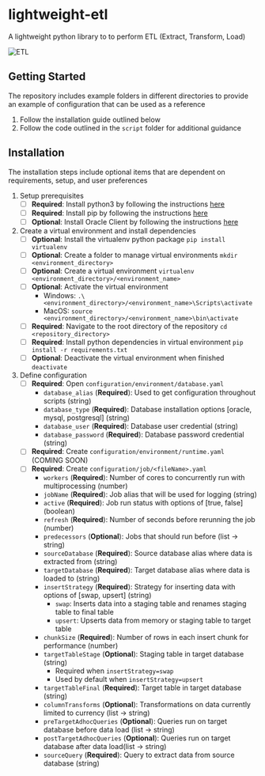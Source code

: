 # lightweight-etl
A lightweight python library to to perform ETL (Extract, Transform, Load)

![ETL](https://www.blastanalytics.com/wp-content/uploads/extract-transform-load-icons-800x279.png)


## Getting Started
The repository includes example folders in different directories to provide an example of configuration that can be used as a reference

1. Follow the installation guide outlined below
1. Follow the code outlined in the `script` folder for additional guidance


## Installation
The installation steps include optional items that are dependent on requirements, setup, and user preferences

1. Setup prerequisites
    - [ ] **Required**: Install python3 by following the instructions [here](https://realpython.com/installing-python)
    - [ ] **Required**: Install pip by following the instructions [here](https://howchoo.com/g/mze4ntbknjk/install-pip-python)
    - [ ] **Optional**: Install Oracle Client by following the instructions [here](https://cx-oracle.readthedocs.io/en/latest/user_guide/installation.html)

1. Create a virtual environment and install dependencies
    - [ ] **Optional**: Install the virtualenv python package `pip install virtualenv`
    - [ ] **Optional**: Create a folder to manage virtual environments `mkdir <environment_directory>`
    - [ ] **Optional**: Create a virtual environment `virtualenv <environment_directory>/<environment_name>`
    - [ ] **Optional**: Activate the virtual environment
        - Windows: `.\<environment_directory>/<environment_name>\Scripts\activate`
        - MacOS: `source <environment_directory>/<environment_name>\bin\activate`
    - [ ] **Required**: Navigate to the root directory of the repository `cd <repository_directory>`
    - [ ] **Required**: Install python dependencies in virtual environment `pip install -r requirements.txt`
    - [ ] **Optional**: Deactivate the virtual environment when finished `deactivate`

1. Define configuration
    - [ ] **Required**: Open `configuration/environment/database.yaml`
        - `database_alias` (**Required**): Used to get configuration throughout scripts (string)
        - `database_type` (**Required**): Database installation options [oracle, mysql, postgresql] (string)
        - `database_user` (**Required**): Database user credential (string)
        - `database_password` (**Required**): Database password credential (string)
    - [ ] **Required**: Create `configuration/environment/runtime.yaml` (COMING SOON)
    - [ ] **Required**: Create `configuration/job/<fileName>.yaml`
        - `workers` (**Required**): Number of cores to concurrently run with multiprocessing (number)
        - `jobName` (**Required**): Job alias that will be used for logging (string)
        - `active` (**Required**): Job run status with options of [true, false] (boolean)
        - `refresh` (**Required**): Number of seconds before rerunning the job (number)
        - `predecessors` (**Optional**): Jobs that should run before (list -> string)
        - `sourceDatabase` (**Required**): Source database alias where data is extracted from (string)
        - `targetDatabase` (**Required**): Target database alias where data is loaded to (string)
        - `insertStrategy` (**Required**): Strategy for inserting data with options of [swap, upsert] (string)
            - `swap`: Inserts data into a staging table and renames staging table to final table
            - `upsert`: Upserts data from memory or staging table to target table
        - `chunkSize` (**Required**): Number of rows in each insert chunk for performance (number)
        - `targetTableStage` (**Optional**): Staging table in target database (string)
            - Required when `insertStrategy=swap`
            - Used by default when `insertStrategy=upsert`
        - `targetTableFinal` (**Required**): Target table in target database (string)
        - `columnTransforms` (**Optional**): Transformations on data currently limited to currency (list -> string)
        - `preTargetAdhocQueries` (**Optional**): Queries run on target database before data load (list -> string)
        - `postTargetAdhocQueries` (**Optional**): Queries run on target database after data load(list -> string)
        - `sourceQuery` (**Required**): Query to extract data from source database (string)
